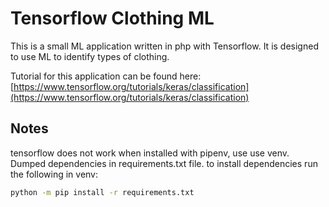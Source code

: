 # Tensorflow Clothing ML

This is a small ML application written in php with Tensorflow. It is designed to use ML to identify types of clothing.

Tutorial for this application can be found here: [https://www.tensorflow.org/tutorials/keras/classification](https://www.tensorflow.org/tutorials/keras/classification)

## Notes

tensorflow does not work when installed with pipenv, use use venv. Dumped dependencies in requirements.txt file. to install dependencies run the following in venv:

``` bash
python -m pip install -r requirements.txt
```
